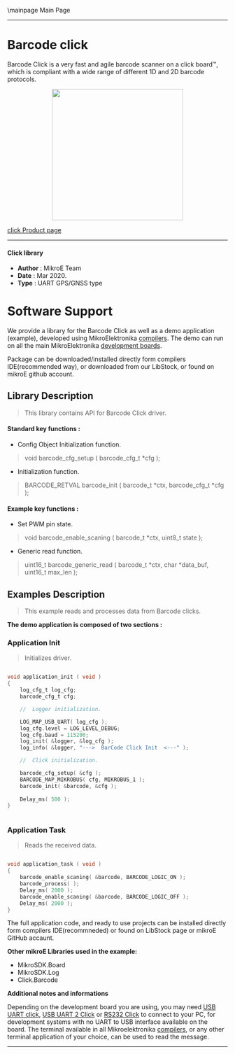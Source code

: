 \mainpage Main Page
 
---
# Barcode click

Barcode Click is a very fast and agile barcode scanner on a click board™, which is compliant with a wide range of different 1D and 2D barcode protocols.

<p align="center">
  <img src="https://download.mikroe.com/images/click_for_ide/barcode_click.png" height=300px>
</p>

[click Product page](<https://www.mikroe.com/barcode-click>)

---


#### Click library 

- **Author**        : MikroE Team
- **Date**          : Mar 2020.
- **Type**          : UART GPS/GNSS type


# Software Support

We provide a library for the Barcode Click 
as well as a demo application (example), developed using MikroElektronika 
[compilers](https://shop.mikroe.com/compilers). 
The demo can run on all the main MikroElektronika [development boards](https://shop.mikroe.com/development-boards).

Package can be downloaded/installed directly form compilers IDE(recommended way), or downloaded from our LibStock, or found on mikroE github account. 

## Library Description

> This library contains API for Barcode Click driver.

#### Standard key functions :

- Config Object Initialization function.
> void barcode_cfg_setup ( barcode_cfg_t *cfg ); 
 
- Initialization function.
> BARCODE_RETVAL barcode_init ( barcode_t *ctx, barcode_cfg_t *cfg );

#### Example key functions :

- Set PWM pin state.
> void barcode_enable_scaning ( barcode_t *ctx, uint8_t state );
 
- Generic read function.
> uint16_t barcode_generic_read ( barcode_t *ctx, char *data_buf, uint16_t max_len );

## Examples Description

> This example reads and processes data from Barcode clicks.

**The demo application is composed of two sections :**

### Application Init 

> Initializes driver.

```c

void application_init ( void )
{
    log_cfg_t log_cfg;
    barcode_cfg_t cfg;

    //  Logger initialization.

    LOG_MAP_USB_UART( log_cfg );
    log_cfg.level = LOG_LEVEL_DEBUG;
    log_cfg.baud = 115200;
    log_init( &logger, &log_cfg );
    log_info( &logger, "--->  BarCode Click Init  <---" );

    //  Click initialization.

    barcode_cfg_setup( &cfg );
    BARCODE_MAP_MIKROBUS( cfg, MIKROBUS_1 );
    barcode_init( &barcode, &cfg );
    
    Delay_ms( 500 );
}
  
```

### Application Task

> Reads the received data.

```c

void application_task ( void )
{
    barcode_enable_scaning( &barcode, BARCODE_LOGIC_ON );
    barcode_process( );
    Delay_ms( 2000 );
    barcode_enable_scaning( &barcode, BARCODE_LOGIC_OFF );
    Delay_ms( 2000 );
}

```

The full application code, and ready to use projects can be  installed directly form compilers IDE(recommneded) or found on LibStock page or mikroE GitHub accaunt.

**Other mikroE Libraries used in the example:** 

- MikroSDK.Board
- MikroSDK.Log
- Click.Barcode

**Additional notes and informations**

Depending on the development board you are using, you may need 
[USB UART click](https://shop.mikroe.com/usb-uart-click), 
[USB UART 2 Click](https://shop.mikroe.com/usb-uart-2-click) or 
[RS232 Click](https://shop.mikroe.com/rs232-click) to connect to your PC, for 
development systems with no UART to USB interface available on the board. The 
terminal available in all Mikroelektronika 
[compilers](https://shop.mikroe.com/compilers), or any other terminal application 
of your choice, can be used to read the message.



---
